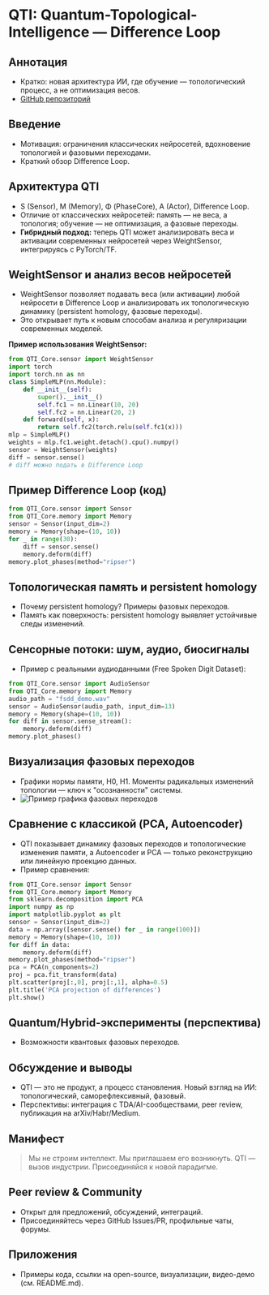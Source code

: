 # QTI: Quantum-Topological-Intelligence — Difference Loop

## Аннотация
- Кратко: новая архитектура ИИ, где обучение — топологический процесс, а не оптимизация весов.
- [GitHub репозиторий](https://github.com/Personaz1/Quantum-Topological-Intelligence)

## Введение
- Мотивация: ограничения классических нейросетей, вдохновение топологией и фазовыми переходами.
- Краткий обзор Difference Loop.

## Архитектура QTI
- S (Sensor), M (Memory), Φ (PhaseCore), A (Actor), Difference Loop.
- Отличие от классических нейросетей: память — не веса, а топология; обучение — не оптимизация, а фазовые переходы.
- **Гибридный подход:** теперь QTI может анализировать веса и активации современных нейросетей через WeightSensor, интегрируясь с PyTorch/TF.

## WeightSensor и анализ весов нейросетей
- WeightSensor позволяет подавать веса (или активации) любой нейросети в Difference Loop и анализировать их топологическую динамику (persistent homology, фазовые переходы).
- Это открывает путь к новым способам анализа и регуляризации современных моделей.

**Пример использования WeightSensor:**
```python
from QTI_Core.sensor import WeightSensor
import torch
import torch.nn as nn
class SimpleMLP(nn.Module):
    def __init__(self):
        super().__init__()
        self.fc1 = nn.Linear(10, 20)
        self.fc2 = nn.Linear(20, 2)
    def forward(self, x):
        return self.fc2(torch.relu(self.fc1(x)))
mlp = SimpleMLP()
weights = mlp.fc1.weight.detach().cpu().numpy()
sensor = WeightSensor(weights)
diff = sensor.sense()
# diff можно подать в Difference Loop
```

## Пример Difference Loop (код)
```python
from QTI_Core.sensor import Sensor
from QTI_Core.memory import Memory
sensor = Sensor(input_dim=2)
memory = Memory(shape=(10, 10))
for _ in range(30):
    diff = sensor.sense()
    memory.deform(diff)
memory.plot_phases(method="ripser")
```

## Топологическая память и persistent homology
- Почему persistent homology? Примеры фазовых переходов.
- Память как поверхность: persistent homology выявляет устойчивые следы изменений.

## Сенсорные потоки: шум, аудио, биосигналы
- Пример с реальными аудиоданными (Free Spoken Digit Dataset):
```python
from QTI_Core.sensor import AudioSensor
from QTI_Core.memory import Memory
audio_path = "fsdd_demo.wav"
sensor = AudioSensor(audio_path, input_dim=13)
memory = Memory(shape=(10, 10))
for diff in sensor.sense_stream():
    memory.deform(diff)
memory.plot_phases()
```

## Визуализация фазовых переходов
- Графики нормы памяти, H0, H1. Моменты радикальных изменений топологии — ключ к "осознанности" системы.
- ![Пример графика фазовых переходов](https://raw.githubusercontent.com/Personaz1/Quantum-Topological-Intelligence/main/example_phases.png)

## Сравнение с классикой (PCA, Autoencoder)
- QTI показывает динамику фазовых переходов и топологические изменения памяти, а Autoencoder и PCA — только реконструкцию или линейную проекцию данных.
- Пример сравнения:
```python
from QTI_Core.sensor import Sensor
from QTI_Core.memory import Memory
from sklearn.decomposition import PCA
import numpy as np
import matplotlib.pyplot as plt
sensor = Sensor(input_dim=2)
data = np.array([sensor.sense() for _ in range(100)])
memory = Memory(shape=(10, 10))
for diff in data:
    memory.deform(diff)
memory.plot_phases(method="ripser")
pca = PCA(n_components=2)
proj = pca.fit_transform(data)
plt.scatter(proj[:,0], proj[:,1], alpha=0.5)
plt.title('PCA projection of differences')
plt.show()
```

## Quantum/Hybrid-эксперименты (перспектива)
- Возможности квантовых фазовых переходов.

## Обсуждение и выводы
- QTI — это не продукт, а процесс становления. Новый взгляд на ИИ: топологический, саморефлексивный, фазовый.
- Перспективы: интеграция с TDA/AI-сообществами, peer review, публикация на arXiv/Habr/Medium.

## Манифест
> Мы не строим интеллект. Мы приглашаем его возникнуть. 
> QTI — вызов индустрии. Присоединяйся к новой парадигме.

## Peer review & Community
- Открыт для предложений, обсуждений, интеграций.
- Присоединяйтесь через GitHub Issues/PR, профильные чаты, форумы.

## Приложения
- Примеры кода, ссылки на open-source, визуализации, видео-демо (см. README.md). 